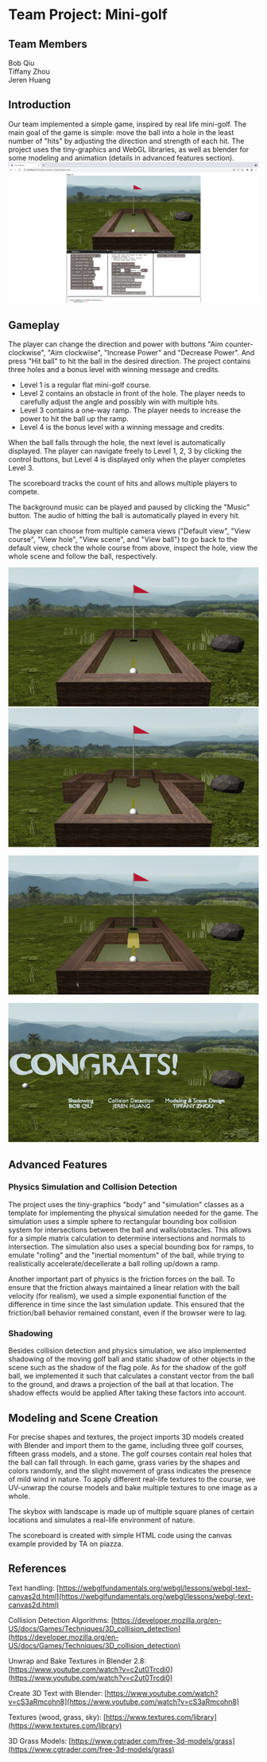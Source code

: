 # Team Project: Mini-golf
## Team Members
Bob Qiu\
Tiffany Zhou\
Jeren Huang


## Introduction
Our team implemented a simple game, inspired by real life mini-golf. The main goal of the game is simple: move the ball into a hole in the least number of "hits" by adjusting the direction and strength of each hit. The project uses the tiny-graphics and WebGL libraries, as well as blender for some modeling and animation (details in advanced features section).![interface](./assets/screenshots/interface.png)


## Gameplay
The player can change the direction and power with buttons "Aim counter-clockwise",  "Aim clockwise", "Increase Power" and "Decrease Power". And press "Hit ball" to hit the ball in the desired direction. The project contains three holes and a bonus level with winning message and credits. 
- Level 1 is a regular flat mini-golf course. 
- Level 2 contains an obstacle in front of the hole. The player needs to carefully adjust the angle and possibly win with multiple hits.
- Level 3 contains a one-way ramp. The player needs to increase the power to hit the ball up the ramp.
- Level 4 is the bonus level with a winning message and credits.

When the ball falls through the hole, the next level is automatically displayed. The player can navigate freely to Level 1, 2, 3 by clicking the control buttons, but Level 4 is displayed only when the player completes Level 3.  

The scoreboard tracks the count of hits and allows multiple players to compete.

The background music can be played and paused by clicking the "Music" button. The audio of hitting the ball is automatically played in every hit.

The player can choose from multiple camera views ("Default view", "View course", "View hole", "View scene", and "View ball") to go back to the default view, check the whole course from above, inspect the hole, view the whole scene and follow the ball, respectively.

![interface](./assets/screenshots/c1.png)![interface](./assets/screenshots/c2.png)

![interface](./assets/screenshots/c3.png)

![interface](./assets/screenshots/c4.png)






## Advanced Features

### Physics Simulation and Collision Detection

The project uses the tiny-graphics "body" and "simulation" classes as a template for implementing the physical simulation needed for the game. The simulation uses a simple sphere to rectangular bounding box collision system for intersections between the ball and walls/obstacles. This allows for a simple matrix calculation to determine intersections and  normals to intersection. The simulation also uses a special bounding box for ramps, to emulate "rolling" and the "inertial momentum"  of the ball, while trying to realistically accelerate/decellerate a ball rolling up/down a ramp.

Another important part of physics is the friction forces on the ball. To ensure that the friction always maintained  a linear relation with the ball velocity (for realism), we used a simple exponential function of the difference  in time since the last simulation update. This ensured that the friction/ball behavior remained constant, even if  the browser were to lag.


### Shadowing

Besides collision detection and physics simulation, we also implemented shadowing of the moving golf ball and static shadow of other objects in the scene such as the shadow of the flag pole.  As for the shadow of the golf ball,  we implemented it such that calculates a constant vector from the ball to the ground, and draws a projection of the ball at that location. The shadow effects would be applied After taking these factors into account.


## Modeling and Scene Creation

For precise shapes and textures, the project imports 3D models created with Blender and import them to the game, including three golf courses, fifteen grass models, and a stone. The golf courses contain real holes that the ball can fall through. In each game, grass varies by the shapes and colors randomly, and  the slight movement of grass indicates the presence of mild wind in nature. To apply different real-life textures to the course, we UV-unwrap the course models and bake multiple textures to one image as a whole.

The skybox with landscape is made up of multiple square planes of certain locations and simulates a real-life environment of nature.  

The scoreboard is created with simple HTML code using the canvas example provided by TA on piazza.



## References

Text handling: [https://webglfundamentals.org/webgl/lessons/webgl-text-canvas2d.html](https://webglfundamentals.org/webgl/lessons/webgl-text-canvas2d.html)

Collision Detection Algorithms: [https://developer.mozilla.org/en-US/docs/Games/Techniques/3D_collision_detection](https://developer.mozilla.org/en-US/docs/Games/Techniques/3D_collision_detection)

Unwrap and Bake Textures in Blender 2.8: [https://www.youtube.com/watch?v=c2ut0Trcdi0](https://www.youtube.com/watch?v=c2ut0Trcdi0)

Create 3D Text with Blender: [https://www.youtube.com/watch?v=cS3aRmcohn8](https://www.youtube.com/watch?v=cS3aRmcohn8)

Textures (wood, grass, sky): [https://www.textures.com/library](https://www.textures.com/library)

3D Grass Models: [https://www.cgtrader.com/free-3d-models/grass](https://www.cgtrader.com/free-3d-models/grass)
